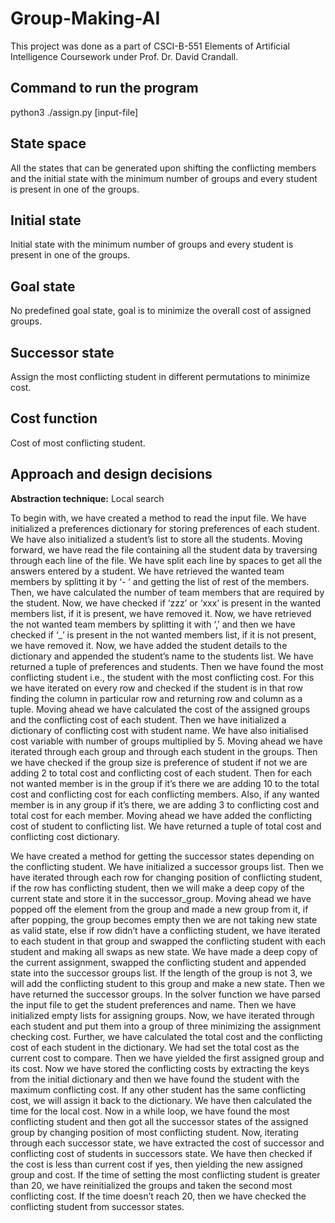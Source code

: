 # Group-Making-AI #


This project was done as a part of CSCI-B-551 Elements of Artificial Intelligence Coursework under Prof. Dr. David Crandall.

## Command to run the program ##

python3 ./assign.py [input-file]

## State space ##
 All the states that can be generated upon shifting the conflicting members and the initial state with the minimum number of groups and every student is present in one of the groups.

## Initial state ##
 Initial state with the minimum number of groups and every student is present in one of the groups.

## Goal state ## 
No predefined goal state, goal is to minimize the overall cost of assigned groups.

## Successor state ##
Assign the most conflicting student in different permutations to minimize cost. 

## Cost function ## 
Cost of most conflicting student.

## Approach and design decisions ##

**Abstraction technique:** Local search

To begin with, we have created a method to read the input file. We have initialized a preferences dictionary for storing preferences of each student. We have also initialized a student’s list to store all the students. Moving forward, we have read the file containing all the student data by traversing through each line of the file. We have split each line by spaces to get all the answers entered by a student. We have retrieved the wanted team members by splitting it by ‘- ’ and getting the list of rest of the members. Then, we have calculated the number of team members that are required by the student. Now, we have checked if ‘zzz’ or ‘xxx’ is present in the wanted members list, if it is present, we have removed it. Now, we have retrieved the not wanted team members by splitting it with ‘,’ and then we have checked if ‘_’ is present in the not wanted members list, if it is not present, we have removed it. Now, we have added the student details to the dictionary and appended the student’s name to the students list. We have returned a tuple of preferences and students. Then we have found the most conflicting student i.e., the student with the most conflicting cost. For this we have iterated on every row and checked if the student is in that row finding the column in particular row and returning row and column as a tuple. Moving ahead we have calculated the cost of the assigned groups and the conflicting cost of each student. Then we have initialized a dictionary of conflicting cost with student name.  We have also initialised cost variable with number of groups multiplied by 5. Moving ahead we have  iterated through each group and through each student in the groups. Then we have checked if the group size is preference of student if not we are adding 2 to total cost and conflicting cost of each student. Then for each not wanted member is in the group if it’s there we are adding 10 to the total cost and conflicting cost for each conflicting members. Also, if any wanted member is in any group if it’s there, we are adding 3 to conflicting cost and total cost for each member. Moving ahead we have added the conflicting cost of student to conflicting list. We have returned a tuple of total cost and conflicting cost dictionary. 

We have created a method for getting the successor states depending on the conflicting student. We have initialized a successor groups list. Then we have iterated through each row for changing position of conflicting student, if the row has conflicting student, then we will make a deep copy of the current state and store it in the successor_group. Moving ahead we have popped off the element from the group and made a new group from it, if after popping, the group becomes empty then we are not taking new state as valid state, else if row didn’t have a conflicting student, we have iterated to each student in that group and swapped the conflicting student with each student and making all swaps as new state. We have made a deep copy of the current assignment, swapped the conflicting student and appended state into the successor groups list. If the length of the group is not 3, we will add the conflicting student to this group and make a new state. Then we have returned the successor groups. In the solver function we have parsed the input file to get the student preferences and name. Then we have initialized empty lists for assigning groups. Now, we have iterated through each student and put them into a group of three minimizing the assignment checking cost. Further, we have calculated the total cost and the conflicting cost of each student in the dictionary. We had set the total cost as the current cost to compare.  Then we have yielded the first assigned group and its cost. Now we have stored the conflicting costs by extracting the keys from the initial dictionary and then we have found the student with the maximum conflicting cost. If any other student has the same conflicting cost, we will assign it back to the dictionary. We have then calculated the time for the local cost. Now in a while loop, we have found the most conflicting student and then got all the successor states of the assigned group by changing position of most conflicting student. Now, iterating through each successor state, we have extracted the cost of successor and conflicting cost of students in successors state. We have then checked if the cost is less than current cost if yes, then yielding the new assigned group and cost. If the time of setting the most conflicting student is greater than 20, we have reinitialized the groups and taken the second most conflicting cost. If the time doesn’t reach 20, then we have checked the conflicting student from successor states.
